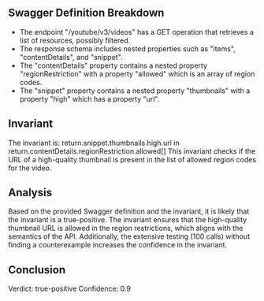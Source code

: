 ## Swagger Definition Breakdown
- The endpoint "/youtube/v3/videos" has a GET operation that retrieves a list of resources, possibly filtered.
- The response schema includes nested properties such as "items", "contentDetails", and "snippet".
- The "contentDetails" property contains a nested property "regionRestriction" with a property "allowed" which is an array of region codes.
- The "snippet" property contains a nested property "thumbnails" with a property "high" which has a property "url".

## Invariant
The invariant is: return.snippet.thumbnails.high.url in return.contentDetails.regionRestriction.allowed[]
This invariant checks if the URL of a high-quality thumbnail is present in the list of allowed region codes for the video.

## Analysis
Based on the provided Swagger definition and the invariant, it is likely that the invariant is a true-positive. The invariant ensures that the high-quality thumbnail URL is allowed in the region restrictions, which aligns with the semantics of the API. Additionally, the extensive testing (100 calls) without finding a counterexample increases the confidence in the invariant.

## Conclusion
Verdict: true-positive
Confidence: 0.9
